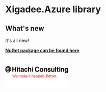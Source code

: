 ﻿# Xigadee.Azure library

## What's new

It's all new!

**[NuGet package can be found here](https://www.nuget.org/packages/Xigadee.Azure)**

![Hitachi](../../docs/hitachi.png)